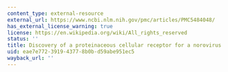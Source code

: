 ```yaml
---
content_type: external-resource
external_url: https://www.ncbi.nlm.nih.gov/pmc/articles/PMC5484048/
has_external_license_warning: true
license: https://en.wikipedia.org/wiki/All_rights_reserved
status: ''
title: Discovery of a proteinaceous cellular receptor for a norovirus
uid: eae7e772-3919-4377-8b0b-d59abe951ec5
wayback_url: ''
---
```

